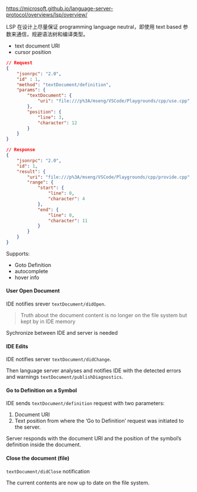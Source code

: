 https://microsoft.github.io/language-server-protocol/overviews/lsp/overview/

LSP 在设计上尽量保证 programming language neutral，即使用 text based 参数来通信，规避语法树和编译类型。
- text document URI 
- cursor position 

```json
// Request
{
    "jsonrpc": "2.0",
    "id" : 1,
    "method": "textDocument/definition",
    "params": {
        "textDocument": {
            "uri": "file:///p%3A/mseng/VSCode/Playgrounds/cpp/use.cpp"
        },
        "position": {
            "line": 3,
            "character": 12
        }
    }
}

// Response
{
    "jsonrpc": "2.0",
    "id": 1,
    "result": {
        "uri": "file:///p%3A/mseng/VSCode/Playgrounds/cpp/provide.cpp",
        "range": {
            "start": {
                "line": 0,
                "character": 4
            },
            "end": {
                "line": 0,
                "character": 11
            }
        }
    }
}
```

Supports:
- Goto Definition
- autocomplete
- hover info

#### User Open Document

IDE notifies srever `textDocument/didOpen`. 

> Truth about the document content is no longer on the file system but kept by in IDE memory

Sychronize between IDE and server is needed

#### IDE Edits

IDE notifies server `textDocument/didChange`.

Then language server analyses and notifies IDE with the detected errors and warnings `textDocument/publishDiagnostics`.

#### Go to Definition on a Symbol

IDE sends `textDocument/definition` request with two parameters: 
1. Document URI
2. Text position from where the ‘Go to Definition’ request was initiated to the server. 

Server responds with the document URI and the position of the symbol’s definition inside the document.

#### Close the document (file)

`textDocument/didClose` notification 

The current contents are now up to date on the file system.

